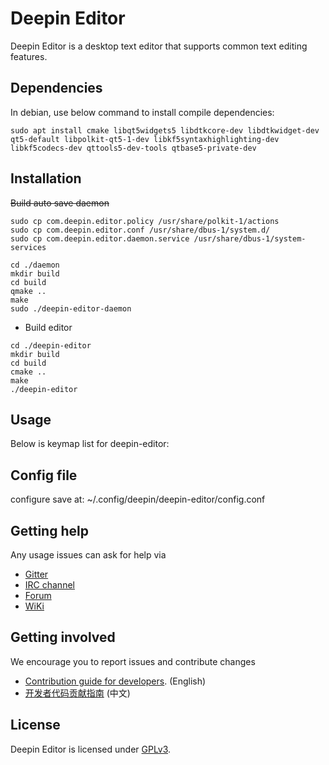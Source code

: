 # Deepin Editor

Deepin Editor is a desktop text editor that supports common text editing features.

## Dependencies

In debian, use below command to install compile dependencies:

`sudo apt install cmake libqt5widgets5 libdtkcore-dev libdtkwidget-dev qt5-default libpolkit-qt5-1-dev libkf5syntaxhighlighting-dev libkf5codecs-dev qttools5-dev-tools qtbase5-private-dev`

## Installation

~~Build auto save daemon~~

```
sudo cp com.deepin.editor.policy /usr/share/polkit-1/actions
sudo cp com.deepin.editor.conf /usr/share/dbus-1/system.d/
sudo cp com.deepin.editor.daemon.service /usr/share/dbus-1/system-services

cd ./daemon
mkdir build
cd build
qmake ..
make
sudo ./deepin-editor-daemon
```

* Build editor

```
cd ./deepin-editor
mkdir build
cd build
cmake ..
make
./deepin-editor
```

## Usage

Below is keymap list for deepin-editor:

## Config file

configure save at: ~/.config/deepin/deepin-editor/config.conf

## Getting help

Any usage issues can ask for help via

* [Gitter](https://gitter.im/orgs/linuxdeepin/rooms)
* [IRC channel](https://webchat.freenode.net/?channels=deepin)
* [Forum](https://bbs.deepin.org)
* [WiKi](http://wiki.deepin.org/)

## Getting involved

We encourage you to report issues and contribute changes

* [Contribution guide for developers](https://github.com/linuxdeepin/developer-center/wiki/Contribution-Guidelines-for-Developers-en). (English)
* [开发者代码贡献指南](https://github.com/linuxdeepin/developer-center/wiki/Contribution-Guidelines-for-Developers) (中文)

## License

Deepin Editor is licensed under [GPLv3](LICENSE).

